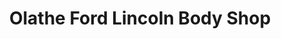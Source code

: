 ---
title: "Olathe Ford Lincoln Body Shop"
url: /olathe/olathe-ford-lincoln-body-shop/
shop: car repair
---